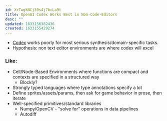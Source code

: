 ```yaml
---
id: XrTwgkNCj39s4j7bcLa9t
title: OpenAI Codex Works Best in Non-Code-Editors
desc: ""
updated: 1633156382436
created: 1633155429274
---
```


- [Codex](https://openai.com/blog/openai-codex/) works poorly for most serious synthesis/domain-specific tasks.
- Hypothesis: non text editor environments are where codex will excel

### Like:

- Cell/Node-Based Environments where functions are compact and contexts are specified in a structured way
  - Blockly?
- Strongly typed languages where type annotations specify a lot
- Define sprites/assets/params, then ask for game behavior in prose, then iterate
- Well-specified primitives/standard libraries
  - Numpy/OpenCV - "solve for" operations in data pipelines
  - Autodiff
